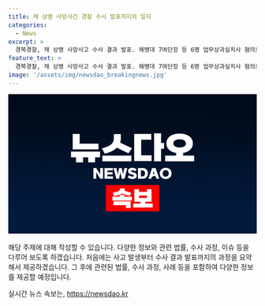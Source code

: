 ```yaml
---
title: 채 상병 사망사건 경찰 수사 발표까지의 일지
categories:
  - News
excerpt: >
  경북경찰, 채 상병 사망사고 수사 결과 발표. 해병대 7여단장 등 6명 업무상과실치사 혐의로 송치 결정, 임 전 사단장 등 3명은 불송치 결정. 1년간의 사건 경위 되짚어봄. 사망사고 발생부터 수사과정 및 현황을 요약해서 제목에 어울리는 흥미로운 내용으로 구성해보세요.
feature_text: >
  경북경찰, 채 상병 사망사고 수사 결과 발표. 해병대 7여단장 등 6명 업무상과실치사 혐의로 송치 결정, 임 전 사단장 등 3명은 불송치 결정. 1년간의 사건 경위 되짚어봄. 사망사고 발생부터 수사과정 및 현황을 요약해서 제목에 어울리는 흥미로운 내용으로 구성해보세요.
image: '/assets/img/newsdao_breakingnews.jpg'
---
```


<p><img src="/assets/img/newsdao_breakingnews.jpg" alt="implanttips 속보" /></p>

<p>해당 주제에 대해 작성할 수 있습니다. 다양한 정보와 관련 법률, 수사 과정, 이슈 등을 다루어 보도록 하겠습니다. 처음에는 사고 발생부터 수사 결과 발표까지의 과정을 요약해서 제공하겠습니다. 그 후에 관련된 법률, 수사 과정, 사례 등을 포함하여 다양한 정보를 제공할 예정입니다.</p>
실시간 뉴스 속보는, <a href="https://newsdao.kr" rel="dofollow">https://newsdao.kr</a>


